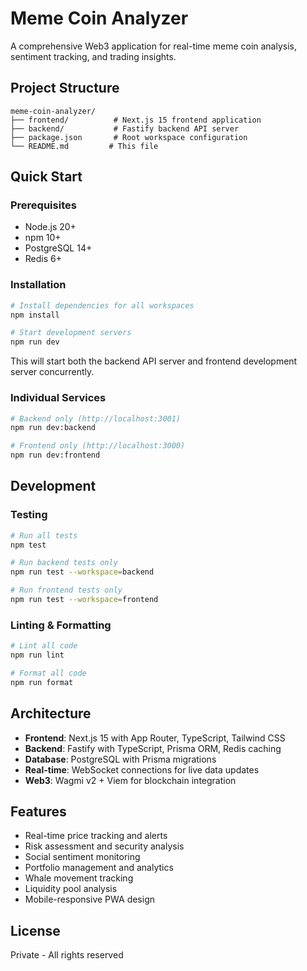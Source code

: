 # Meme Coin Analyzer

A comprehensive Web3 application for real-time meme coin analysis, sentiment tracking, and trading insights.

## Project Structure

```
meme-coin-analyzer/
├── frontend/          # Next.js 15 frontend application
├── backend/           # Fastify backend API server
├── package.json       # Root workspace configuration
└── README.md         # This file
```

## Quick Start

### Prerequisites

- Node.js 20+ 
- npm 10+
- PostgreSQL 14+
- Redis 6+

### Installation

```bash
# Install dependencies for all workspaces
npm install

# Start development servers
npm run dev
```

This will start both the backend API server and frontend development server concurrently.

### Individual Services

```bash
# Backend only (http://localhost:3001)
npm run dev:backend

# Frontend only (http://localhost:3000)
npm run dev:frontend
```

## Development

### Testing

```bash
# Run all tests
npm test

# Run backend tests only
npm run test --workspace=backend

# Run frontend tests only
npm run test --workspace=frontend
```

### Linting & Formatting

```bash
# Lint all code
npm run lint

# Format all code
npm run format
```

## Architecture

- **Frontend**: Next.js 15 with App Router, TypeScript, Tailwind CSS
- **Backend**: Fastify with TypeScript, Prisma ORM, Redis caching
- **Database**: PostgreSQL with Prisma migrations
- **Real-time**: WebSocket connections for live data updates
- **Web3**: Wagmi v2 + Viem for blockchain integration

## Features

- Real-time price tracking and alerts
- Risk assessment and security analysis
- Social sentiment monitoring
- Portfolio management and analytics
- Whale movement tracking
- Liquidity pool analysis
- Mobile-responsive PWA design

## License

Private - All rights reserved